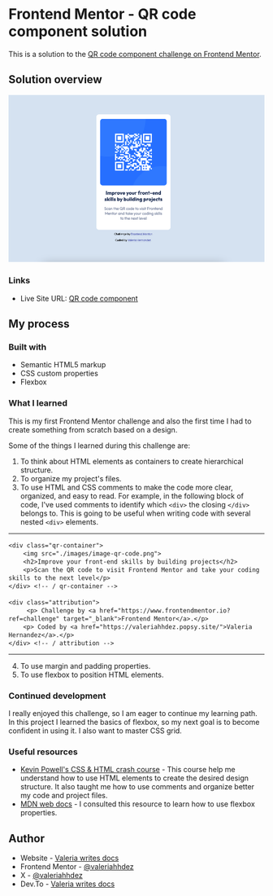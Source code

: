# Frontend Mentor - QR code component solution

This is a solution to the [QR code component challenge on Frontend Mentor](https://www.frontendmentor.io/challenges/qr-code-component-iux_sIO_H). 

## Solution overview

![My solution to Frontend Mentor QR component challenge](./images/valeriahhdez_solution.png)

### Links

- Live Site URL: [QR code component](https://valeriahhdez.github.io/frontend_mentor/qr_code/)

## My process

### Built with

- Semantic HTML5 markup
- CSS custom properties
- Flexbox

### What I learned

This is my first Frontend Mentor challenge and also the first time I had to create something from scratch based on a design. 

Some of the things I learned during this challenge are:

1. To think about HTML elements as containers to create hierarchical structure. 
2. To organize my project's files. 
3. To use HTML and CSS comments to make the code more clear, organized, and easy to read. For example, in the following block of code, I've used comments to identify which `<div>` the closing `</div>` belongs to. This is going to be useful when writing code with several nested `<div>` elements.  
   
 ---  
    <div class="qr-container">        
        <img src="./images/image-qr-code.png">
        <h2>Improve your front-end skills by building projects</h2>
        <p>Scan the QR code to visit Frontend Mentor and take your coding skills to the next level</p>
    </div> <!-- / qr-container -->

    <div class="attribution">
         <p> Challenge by <a href="https://www.frontendmentor.io?ref=challenge" target="_blank">Frontend Mentor</a>.</p>
        <p> Coded by <a href="https://valeriahhdez.popsy.site/">Valeria Hernandez</a>.</p>
    </div> <!-- / attribution -->
---


4. To use margin and padding properties. 
5. To use flexbox to position HTML elements. 

### Continued development

I really enjoyed this challenge, so I am eager to continue my learning path. In this project I learned the basics of flexbox, so my next goal is to become confident in using it. I also want to master CSS grid. 

### Useful resources

- [Kevin Powell's CSS & HTML crash course](https://scrimba.com/learn/introhtmlcss) - This course help me understand how to use HTML elements to create the desired design structure. It also taught me how to use comments and organize better my code and project files. 
- [MDN web docs](https://developer.mozilla.org/en-US/?utm_source=convertkit&utm_medium=email&utm_campaign=My%20go%20to%20resources%20for%20HTML%20&%20CSS%20-%202101392) - I consulted this resource to learn how to use flexbox properties. 

## Author

- Website - [Valeria writes docs](https://valeriahhdez.popsy.site/)
- Frontend Mentor - [@valeriahhdez](https://www.frontendmentor.io/profile/valeriahhdez)
- X - [@valeriahhdez](https://twitter.com/valeriahhdez)
- Dev.To - [Valeria writes docs](https://dev.to/valeriahhdez)